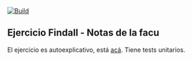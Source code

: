 [![Build](https://github.com/fdodino/notas-findall-prolog/actions/workflows/workflow.yml/badge.svg)](https://github.com/fdodino/notas-findall-prolog/actions/workflows/workflow.yml)

## Ejercicio Findall - Notas de la facu

El ejercicio es autoexplicativo, está [acá](./notas.pl). Tiene tests unitarios.